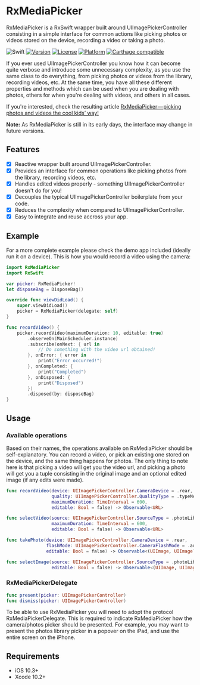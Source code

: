 # RxMediaPicker

RxMediaPicker is a RxSwift wrapper built around UIImagePickerController consisting in a simple interface for common actions like picking photos or videos stored on the device, recording a video or taking a photo.

![Swift](https://img.shields.io/badge/Swift-5-orange.svg)
[![Version](https://img.shields.io/cocoapods/v/RxMediaPicker.svg?style=flat)](http://cocoapods.org/pods/RxMediaPicker)
[![License](https://img.shields.io/cocoapods/l/RxMediaPicker.svg?style=flat)](http://cocoapods.org/pods/RxMediaPicker)
[![Platform](https://img.shields.io/cocoapods/p/RxMediaPicker.svg?style=flat)](http://cocoapods.org/pods/RxMediaPicker)
[![Carthage compatible](https://img.shields.io/badge/Carthage-compatible-4BC51D.svg?style=flat)](https://github.com/Carthage/Carthage)

If you ever used UIImagePickerController you know how it can become quite verbose and introduce some unnecessary complexity, as you use the same class to do everything, from picking photos or videos from the library, recording videos, etc. At the same time, you have all these different properties and methods which can be used when you are dealing with photos, others for when you're dealing with videos, and others in all cases.

If you're interested, check the resulting article [RxMediaPicker — picking photos and videos the cool kids’ way!](https://medium.com/@ruipfcosta/rxmediapicker-picking-photos-and-videos-the-cool-kids-way-4df81df0c778#.1wq0xp99o)

**Note:** As RxMediaPicker is still in its early days, the interface may change in future versions. 

## Features

- [x] Reactive wrapper built around UIImagePickerController.
- [x] Provides an interface for common operations like picking photos from the library, recording videos, etc.
- [x] Handles edited videos properly - something UIImagePickerController doesn't do for you!
- [x] Decouples the typical UIImagePickerController boilerplate from your code.
- [x] Reduces the complexity when compared to UIImagePickerController.
- [x] Easy to integrate and reuse accross your app.

## Example

For a more complete example please check the demo app included (ideally run it on a device). This is how you would record a video using the camera:

```swift
import RxMediaPicker
import RxSwift

var picker: RxMediaPicker!
let disposeBag = DisposeBag()

override func viewDidLoad() {
    super.viewDidLoad()
    picker = RxMediaPicker(delegate: self)
}

func recordVideo() {
    picker.recordVideo(maximumDuration: 10, editable: true)
        .observeOn(MainScheduler.instance)
        .subscribe(onNext: { url in
            // Do something with the video url obtained!
        }, onError: { error in
            print("Error occurred!")
        }, onCompleted: {
            print("Completed")
        }, onDisposed: {
            print("Disposed")
        })
        .disposed(by: disposeBag)
}
```

## Usage

### Available operations

Based on their names, the operations available on RxMediaPicker should be self-explanatory. You can record a video, or pick an existing one stored on the device, and the same thing happens for photos. The only thing to note here is that picking a video will get you the video url, and picking a photo will get you a tuple consisting in the original image and an optional edited image (if any edits were made).

```swift
func recordVideo(device: UIImagePickerController.CameraDevice = .rear, 
                 quality: UIImagePickerController.QualityType = .typeMedium, 
                 maximumDuration: TimeInterval = 600,
                 editable: Bool = false) -> Observable<URL>
```

```swift
func selectVideo(source: UIImagePickerController.SourceType = .photoLibrary, 
                 maximumDuration: TimeInterval = 600,
                 editable: Bool = false) -> Observable<URL>
```

```swift
func takePhoto(device: UIImagePickerController.CameraDevice = .rear, 
               flashMode: UIImagePickerController.CameraFlashMode = .auto, 
               editable: Bool = false) -> Observable<(UIImage, UIImage?)>
```

```swift
func selectImage(source: UIImagePickerController.SourceType = .photoLibrary, 
                 editable: Bool = false) -> Observable<(UIImage, UIImage?)>
```

### RxMediaPickerDelegate

```swift
func present(picker: UIImagePickerController)
func dismiss(picker: UIImagePickerController) 
```

To be able to use RxMediaPicker you will need to adopt the protocol RxMediaPickerDelegate. This is required to indicate RxMediaPicker how the camera/photos picker should be presented. For example, you may want to present the photos library picker in a popover on the iPad, and use the entire screen on the iPhone.


## Requirements

* iOS 10.3+
* Xcode 10.2+

